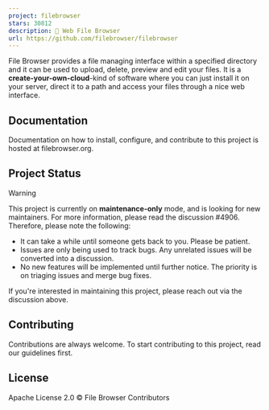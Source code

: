 ```yaml
---
project: filebrowser
stars: 30812
description: 📂 Web File Browser
url: https://github.com/filebrowser/filebrowser
---
```


File Browser provides a file managing interface within a specified directory and it can be used to upload, delete, preview and edit your files. It is a **create-your-own-cloud**\-kind of software where you can just install it on your server, direct it to a path and access your files through a nice web interface.

Documentation
-------------

Documentation on how to install, configure, and contribute to this project is hosted at filebrowser.org.

Project Status
--------------

Warning

This project is currently on **maintenance-only** mode, and is looking for new maintainers. For more information, please read the discussion #4906. Therefore, please note the following:

-   It can take a while until someone gets back to you. Please be patient.
-   Issues are only being used to track bugs. Any unrelated issues will be converted into a discussion.
-   No new features will be implemented until further notice. The priority is on triaging issues and merge bug fixes.

If you're interested in maintaining this project, please reach out via the discussion above.

Contributing
------------

Contributions are always welcome. To start contributing to this project, read our guidelines first.

License
-------

Apache License 2.0 © File Browser Contributors
